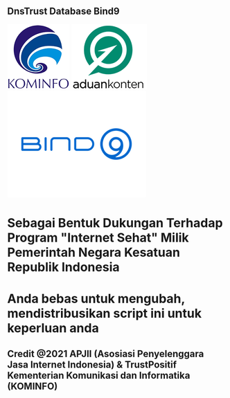 ## DnsTrust Database Bind9

![Kominfo](/kominfo_.png) ![Aduan Content](/aduan_content.png) ![Bind9](/Bind_9_ISC.png)

# Sebagai Bentuk Dukungan Terhadap Program "Internet Sehat" Milik Pemerintah Negara Kesatuan Republik Indonesia


# Anda bebas untuk mengubah, mendistribusikan script ini untuk keperluan anda

## Credit @2021 APJII (Asosiasi Penyelenggara Jasa Internet Indonesia) & TrustPositif Kementerian Komunikasi dan Informatika (KOMINFO)
